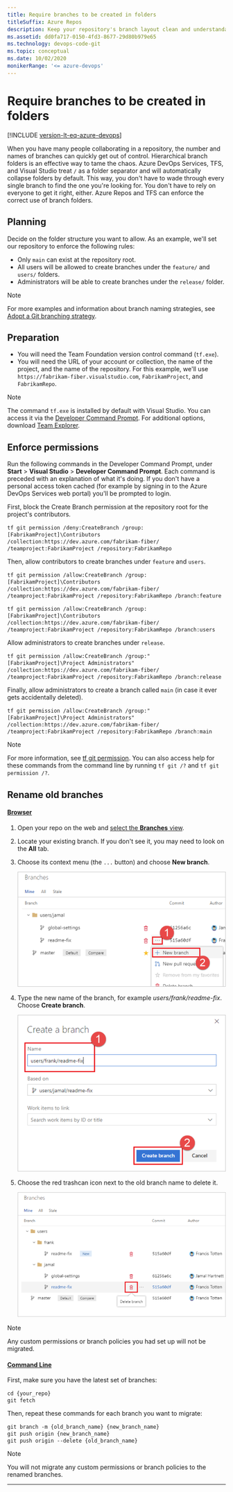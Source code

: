 ```yaml
---
title: Require branches to be created in folders
titleSuffix: Azure Repos
description: Keep your repository's branch layout clean and understandable by requiring the use of branch folders
ms.assetid: dd0fa717-0150-4fd3-8677-29d80b979e65
ms.technology: devops-code-git
ms.topic: conceptual
ms.date: 10/02/2020
monikerRange: '<= azure-devops'
---
```



# Require branches to be created in folders

[!INCLUDE [version-lt-eq-azure-devops](../../includes/version-lt-eq-azure-devops.md)]

When you have many people collaborating in a repository, the number and names of branches can quickly get out of control.
Hierarchical branch folders is an effective way to tame the chaos.
Azure DevOps Services, TFS, and Visual Studio treat `/` as a folder separator and will automatically collapse folders by default.
This way, you don't have to wade through every single branch to find the one you're looking for.
You don't have to rely on everyone to get it right, either.
Azure Repos and TFS can enforce the correct use of branch folders.

## Planning

Decide on the folder structure you want to allow.
As an example, we'll set our repository to enforce the following rules:

* Only `main` can exist at the repository root.
* All users will be allowed to create branches under the `feature/` and `users/` folders.
* Administrators will be able to create branches under the `release/` folder.

>[!NOTE]
>For more examples and information about branch naming strategies, see [Adopt a Git branching strategy](git-branching-guidance.md).

## Preparation

* You will need the Team Foundation version control command (`tf.exe`).
* You will need the URL of your account or collection, the name of the project, and the name of the repository. For this example, we'll use `https://fabrikam-fiber.visualstudio.com`, `FabrikamProject`, and `FabrikamRepo`.

> [!NOTE]
> The command `tf.exe` is installed by default with Visual Studio.
> You can access it via the [Developer Command Prompt](/dotnet/framework/tools/developer-command-prompt-for-vs).
> For additional options, download [Team Explorer](https://visualstudio.microsoft.com/thank-you-downloading-visual-studio/?sku=TeamExplorer).

## Enforce permissions

Run the following commands in the Developer Command Prompt, under **Start** > **Visual Studio** > **Developer Command Prompt**.
Each command is preceded with an explanation of what it's doing. If you don't have a personal access token cached (for example by signing in to the Azure DevOps Services web portal) you'll be prompted to login.

First, block the Create Branch permission at the repository root for the project's contributors.

```
tf git permission /deny:CreateBranch /group:[FabrikamProject]\Contributors /collection:https://dev.azure.com/fabrikam-fiber/ /teamproject:FabrikamProject /repository:FabrikamRepo
```

Then, allow contributors to create branches under `feature` and `users`.

```
tf git permission /allow:CreateBranch /group:[FabrikamProject]\Contributors /collection:https://dev.azure.com/fabrikam-fiber/ /teamproject:FabrikamProject /repository:FabrikamRepo /branch:feature
```

```
tf git permission /allow:CreateBranch /group:[FabrikamProject]\Contributors /collection:https://dev.azure.com/fabrikam-fiber/ /teamproject:FabrikamProject /repository:FabrikamRepo /branch:users
```

Allow administrators to create branches under `release`.

```
tf git permission /allow:CreateBranch /group:"[FabrikamProject]\Project Administrators" /collection:https://dev.azure.com/fabrikam-fiber/ /teamproject:FabrikamProject /repository:FabrikamRepo /branch:release
```

Finally, allow administrators to create a branch called `main` (in case it ever gets accidentally deleted).

```
tf git permission /allow:CreateBranch /group:"[FabrikamProject]\Project Administrators" /collection:https://dev.azure.com/fabrikam-fiber/ /teamproject:FabrikamProject /repository:FabrikamRepo /branch:main
```

>[!NOTE]
>For more information, see [tf git permission](../../repos/tfvc/git-permission-command.md). You can also access help for these commands from the command line by running `tf git /?` and `tf git permission /?`.

## Rename old branches

#### [Browser](#tab/browser/)
1. Open your repo on the web and [select the **Branches** view](manage-your-branches.md).
2. Locate your existing branch. If you don't see it, you may need to look on the **All** tab.
3. Choose its context menu (the `...` button) and choose **New branch**.

   ![Create branch menu](media/require-branch-folders/create-new-branch-menu.png)

4. Type the new name of the branch, for example *users/frank/readme-fix*. Choose **Create branch**.

   ![Create new branch](media/require-branch-folders/create-new-branch.png)

5. Choose the red trashcan icon next to the old branch name to delete it.

   ![Delete old branch](media/require-branch-folders/delete-old-branch.png)


>[!NOTE] 
>Any custom permissions or branch policies you had set up will not be migrated.

#### [Command Line](#tab/command-line/)
First, make sure you have the latest set of branches:

```
cd {your_repo}
git fetch
```

Then, repeat these commands for each branch you want to migrate:

```
git branch -m {old_branch_name} {new_branch_name}
git push origin {new_branch_name}
git push origin --delete {old_branch_name}
```

>[!NOTE]
>You will not migrate any custom permissions or branch policies to the renamed branches.

* * *
